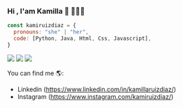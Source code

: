 
### Hi , I'am Kamilla :wave: 👩🏽‍💻
```js
const kamiruizdiaz = {
  pronouns: "she" | "her",
  code: [Python, Java, Html, Css, Javascript],
}
```

[![](https://img.shields.io/badge/-@kamillaruizdiaz-%231DA1F2?style=flat-square&logo=linkedin)](https://www.linkedin.com/in/kamillaruizdiaz)
[![](https://img.shields.io/badge/-@kamiruizdiaz-%23181717?style=flat-square&logo=github)](https://github.com/kamiruizdiaz)
[![](https://img.shields.io/badge/-@kamiruizdiaz-%23181717?style=flat-square&logo=instagram)](https://www.instagram.com/kamiruizdiaz)


You can find me :earth_americas::

- Linkedin (https://www.linkedin.com/in/kamillaruizdiaz/)
- Instagram  (https://www.instagram.com/kamiruizdiaz/)




<!--
**kamiruizdiaz/kamiruizdiaz** is a ✨ _special_ ✨ repository because its `README.md` (this file) appears on your GitHub profile.

Here are some ideas to get you started:

- 🔭 I’m currently working on ...
- 🌱 I’m currently learning ...
- 👯 I’m looking to collaborate on ...
- 🤔 I’m looking for help with ...
- 💬 Ask me about ...
- 📫 How to reach me: ...
- 😄 Pronouns: ...
- ⚡ Fun fact: ...
-->
